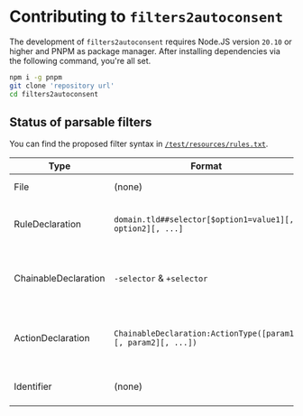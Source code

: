 # Contributing to `filters2autoconsent`

The development of `filters2autoconsent` requires Node.JS version `20.10` or higher and PNPM as package manager.
After installing dependencies via the following command, you're all set.

```sh
npm i -g pnpm
git clone 'repository url'
cd filters2autoconsent
```

## Status of parsable filters

You can find the proposed filter syntax in [`/test/resources/rules.txt`](/test/resources/rules.txt).

| Type                 | Format                                                       | Description                                      | Status            |
|----------------------|--------------------------------------------------------------|--------------------------------------------------|-------------------|
| File                 | (none)                                                       | The entire file.                                 | ✅ Supported       |
| RuleDeclaration      | `domain.tld##selector[$option1=value1][, option2][, ...]`    | The declaration identifier of the rule.          | ✅ Supported       |
| ChainableDeclaration | `-selector` & `+selector`                                    | The possible action chain for the rule.          | ✅ Supported       |
| ActionDeclaration    | `ChainableDeclaration:ActionType([param1][, param2][, ...])` | The list of actions to run on specific selector. | ✅ Supported       |
| Identifier           | (none)                                                       | The identifier or any value.                     | 📝 Type dependant |

